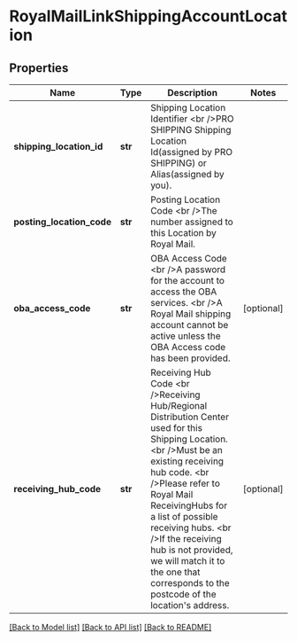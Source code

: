 # RoyalMailLinkShippingAccountLocation

## Properties
Name | Type | Description | Notes
------------ | ------------- | ------------- | -------------
**shipping_location_id** | **str** | Shipping Location Identifier &lt;br /&gt;PRO SHIPPING Shipping Location Id(assigned by PRO SHIPPING) or Alias(assigned by you). | 
**posting_location_code** | **str** | Posting Location Code &lt;br /&gt;The number assigned to this Location by Royal Mail. | 
**oba_access_code** | **str** | OBA Access Code &lt;br /&gt;A password for the account to access the OBA services. &lt;br /&gt;A Royal Mail shipping account cannot be active unless the OBA Access code has been provided. | [optional] 
**receiving_hub_code** | **str** | Receiving Hub Code &lt;br /&gt;Receiving Hub/Regional Distribution Center used for this Shipping Location. &lt;br /&gt;Must be an existing receiving hub code. &lt;br /&gt;Please refer to Royal Mail ReceivingHubs for a list of possible receiving hubs. &lt;br /&gt;If the receiving hub is not provided, we will match it to the one that corresponds to the postcode of the location&#x27;s address. | [optional] 

[[Back to Model list]](../README.md#documentation-for-models) [[Back to API list]](../README.md#documentation-for-api-endpoints) [[Back to README]](../README.md)

